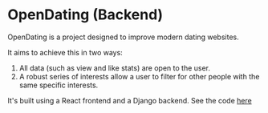 # OpenDating (Backend)

OpenDating is a project designed to improve modern dating websites. 

It aims to achieve this in two ways:
1. All data (such as view and like stats) are open to the user. 
2. A robust series of interests allow a user to filter for other people with the same specific interests. 

It's built using a React frontend and a Django backend. See the code [here](https://github.com/Sharkgrammer/OpenDating)
